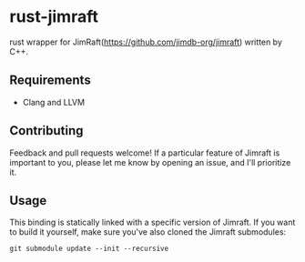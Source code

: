 rust-jimraft
============
rust wrapper for JimRaft(https://github.com/jimdb-org/jimraft) written by C++.


## Requirements

- Clang and LLVM

## Contributing

Feedback and pull requests welcome!  If a particular feature of Jimraft is 
important to you, please let me know by opening an issue, and I'll 
prioritize it.

## Usage

This binding is statically linked with a specific version of Jimraft. If you 
want to build it yourself, make sure you've also cloned the Jimraft submodules:

    git submodule update --init --recursive
